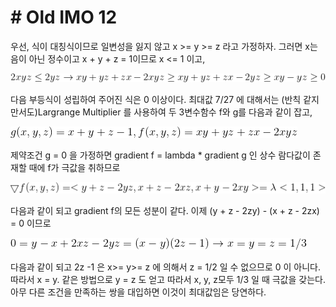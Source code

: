 # # Old IMO 12 #

우선, 식이 대칭식이므로 일변성을 잃지 않고 x >= y >= z 라고 가정하자. 그러면 x는 음이 아닌 정수이고 x + y + z = 1이므로 x <= 1 이고,

![1](/woorim/imgs/39_1.gif)

다음 부등식이 성립하여 주어진 식은 0 이상이다. 최대값 7/27 에 대해서는 (반칙 같지만서도)Largrange Multiplier 를 사용하여
두 3변수함수 f와 g를 다음과 같이 잡고,

![2](/woorim/imgs/39_2.gif)

제약조건 g = 0 을 가정하면 gradient f = lambda * gradient g 인 상수 람다값이 존재할 때에 f가 극값을 취하므로

![3](/woorim/imgs/39_3.gif)

다음과 같이 되고 gradient f의 모든 성분이 같다. 이제 (y + z - 2zy) - (x + z - 2zx) = 0 이므로

![4](/woorim/imgs/39_4.gif)

다음과 같이 되고 2z -1 은 x>= y>= z 에 의해서 z = 1/2 일 수 없으므로 0 이 아니다. 따라서 x = y. 같은 방법으로 y = z 도 얻고
따라서 x, y, z모두 1/3 일 때 극값을 갖는다. 아무 다른 조건을 만족하는 쌍을 대입하면 이것이 최대값임은 당연하다.

